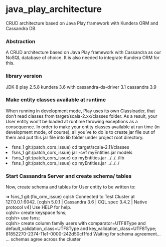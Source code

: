 # java_play_architecture
CRUD architecture based on Java Play framework with Kundera ORM and 
Cassandra DB.

### Abstraction
A CRUD architecture based on Java Play framework with Cassandra as our 
NoSQL database of choice. It is also needed to integrate Kundera ORM for
this.

### library version
JDK 8
play 2.5.8
kundera 3.6
with cassandra-ds-driver 3.1
cassandra 3.9


### Make entity classes available at runtime
When running in development mode, Play uses its own Classloader, that 
don’t read classes from target/scala-2.xx/classes folder. As a result, 
your User entity won’t be loaded at runtime throwing exceptions as a 
consequence. In order to make your entity classes available at run time 
(in development mode, of course), all you’ve to do is to create jar 
file out of them and put this jar file into lib folder under project 
root directory.
<li>  fsns_1 git:(patch_cors_issue) cd target/scala-2.11/classes</li>
<li>  fsns_1 git:(patch_cors_issue) jar -cvf myEntities.jar models</li>
<li>  fsns_1 git:(patch_cors_issue) cp myEntities.jar ../../../lib</li>
<li>  fsns_1 git:(patch_cors_issue) cp myEntities.jar ../../../</li>


### Start Cassandra Server and create schema/ tables
Now, create schema and tables for User entity to be written to:

➜  fsns_1 git:(fix_orm_issue) cqlsh
Connected to Test Cluster at 127.0.0.1:9042.
[cqlsh 5.0.1 | Cassandra 3.6 | CQL spec 3.4.2 | Native protocol v4]
Use HELP for help.<br>
cqlsh> create keyspace fsns;<br>
cqlsh> use fsns;<br>
cqlsh> create column family users with comparator=UTF8Type and 
    default_validation_class=UTF8Type and key_validation_class=UTF8Type;
81852270-2374-11e1-0000-242d50cf1fdd
Waiting for schema agreement...
... schemas agree across the cluster

